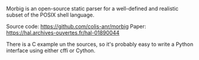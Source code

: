 Morbig is an open-source static parser for a well-defined and realistic subset of the POSIX shell language.

Source code: https://github.com/colis-anr/morbig
Paper: https://hal.archives-ouvertes.fr/hal-01890044

There is a C example un the sources, so it's probably easy to write a Python interface using either cffi or Cython.